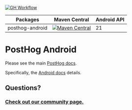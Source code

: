 [![GH Workflow](https://img.shields.io/github/actions/workflow/status/PostHog/posthog-android/build.yml?branch=main)](https://github.com/PostHog/posthog-android/actions)

| Packages                                | Maven Central                                                                                                                                                                                                                        | Android API |
|-----------------------------------------|--------------------------------------------------------------------------------------------------------------------------------------------------------------------------------------------------------------------------------------| ------- |
| posthog-android                          | [![Maven Central](https://maven-badges.herokuapp.com/maven-central/com.posthog/posthog-android/badge.svg)](https://maven-badges.herokuapp.com/maven-central/com.posthog/posthog-android)                                                   | 21 |

# PostHog Android

Please see the main [PostHog docs](https://posthog.com/docs).

Specifically, the [Android docs](https://posthog.com/docs/libraries/android) details.

## Questions?

### [Check out our community page.](https://posthog.com/posts)
